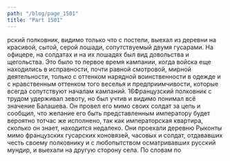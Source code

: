 ```yaml
---
path: "/blog/page_1501"
title: "Part 1501"
---
```


рский полковник, видимо только что с постели, выехал из деревни на красивой, сытой, серой лошади, сопутствуемый двумя гусарами. На офицере, на солдатах и на их лошадях был вид довольства и щегольства.
Это было то первое время кампании, когда войска еще находились в исправности, почти равной смотровой, мирной деятельности, только с оттенком нарядной воинственности в одежде и с нравственным оттенком того веселья и предприимчивости, которые всегда сопутствуют началам кампаний.
16Французский полковник с трудом удерживал зевоту, но был учтив и видимо понимал всё значение Балашева. Он провел его мимо своих солдат за цепь и сообщил, что желание его быть представленным императору будет вероятно тотчас же исполнено, так как императорская квартира, сколько он знает, находится недалеко.
Они проехали деревню Рыконты мимо французских гусарских коновязей, часовых и солдат, отдававших честь своему полковнику и с любопытством осматривавших русский мундир, и выехали на другую сторону села. По словам по
